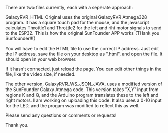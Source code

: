 There are two files currently, each with a seperate approach:

GalaxyRVR_HTML_Original uses the original GalaxyRVR Atmega328 program. It has a square touch pad for the mouse, and the javascript calculates Throttle1 and Throttle2 for the left and riht motor signals to send to the ESP32.
This is how the original SunFounder APP works (THank you Sunfounder!!!)

You will have to edit the HTML file to use the correct IP address. Just edit the IP address, save the file on your desktop as ".html", and open the file.
It should open in your web browser.

If it hasn't connected, just reload the page. You can edit other things in the file, like the video size, if needed.



The other version, GalaxyRVR_WS_JSON_JAVA, uses a modified version of the SunFounder Galaxy Atmega code. This version takes "X,Y' input from regions K and Q, and the Arduino program translates these to the left and right motors.
I am working on uploading this code. It also uses a 0-10 input for the LED, and the progam was modified to reflect this as well.

Please send any questions or comments or requests!

Thank you.

